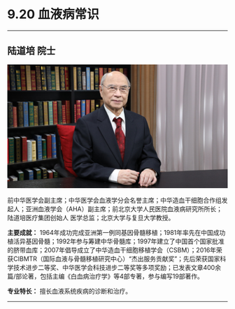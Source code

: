 # 9.20 血液病常识

---

## 陆道培 院士

![1681552219065](image/c09_020/1681552219065.png)

前中华医学会副主席；中华医学会血液学分会名誉主席；中华造血干细胞合作组发起人；亚洲血液学会（AHA）副主席；前北京大学人民医院血液病研究所所长；陆道培医疗集团创始人 医学总监；北京大学与复旦大学教授。


**主要成就：** 1964年成功完成亚洲第一例同基因骨髓移植；1981年率先在中国成功植活异基因骨髓；1992年参与筹建中华骨髓库；1997年建立了中国首个国家批准的脐带血库；2007年倡导成立了中华造血干细胞移植学会（CSBM）；2016年荣获CIBMTR（国际血液与骨髓移植研究中心）“杰出服务贡献奖”；先后荣获国家科学技术进步二等奖、中华医学会科技进步二等奖等多项奖励；已发表文章400余篇/部论著，包括主编《白血病治疗学》等4部专著，参与编写19部著作。


**专业特长：** 擅长血液系统疾病的诊断和治疗。

---
